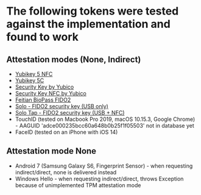 # The following tokens were tested against the implementation and found to work

## Attestation modes (None, Indirect)

- [Yubikey 5 NFC](https://www.yubico.com/product/yubikey-5-nfc/)
- [Yubikey 5C](https://www.yubico.com/product/yubikey-5c/)
- [Security Key by Yubico](https://support.yubico.com/support/solutions/articles/15000006900-security-key-by-yubico)
- [Security Key NFC by Yubico](https://support.yubico.com/support/solutions/articles/15000019469-security-key-nfc)
- [Feitian BioPass FIDO2](https://www.ftsafe.com/Products/FIDO/Bio)
- [Solo - FIDO2 security key (USB only)](https://solokeys.com/collections/all/products/solo)
- [Solo Tap - FIDO2 security key (USB + NFC)](https://solokeys.com/collections/all/products/solo-tap)
- TouchID (tested on Macbook Pro 2019, macOS 10.15.3, Google Chrome) - AAGUID 'adce000235bcc60a648b0b25f1f05503' not in database yet
- FaceID (tested on an iPhone with iOS 14)

## Attestation mode None

- Android 7 (Samsung Galaxy S6, Fingerprint Sensor) - when requesting
  indirect/direct, none is delivered instead
- Windows Hello - when requesting indirect/direct, throws Exception because of unimplemented TPM attestation mode
